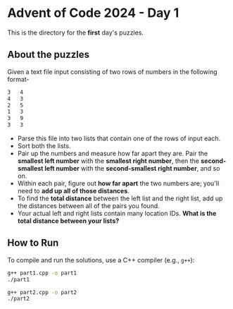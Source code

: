 # Advent of Code 2024 - Day 1

This is the directory for the **first** day's puzzles.

## About the puzzles
Given a text file input consisting of two rows of numbers in the following format-

```txt
3   4
4   3
2   5
1   3
3   9
3   3
```

- Parse this file into two lists that contain one of the rows of input each. 
- Sort both the lists.
- Pair up the numbers and measure how far apart they are. Pair the
  **smallest left number** with the **smallest right number**,
  then the **second-smallest left number** with the 
  **second-smallest right number**, and so on.
- Within each pair, figure out **how far apart** the two 
  numbers are; you'll need to **add up all of those distances**.
- To find the **total distance** between the left list and 
  the right list, add up the distances between all of the pairs
  you found.
- Your actual left and right lists contain many location IDs.
  **What is the total distance between your lists?**

## How to Run
To compile and run the solutions, use a C++ compiler (e.g., `g++`):

```bash
g++ part1.cpp -o part1
./part1

g++ part2.cpp -o part2
./part2
```
